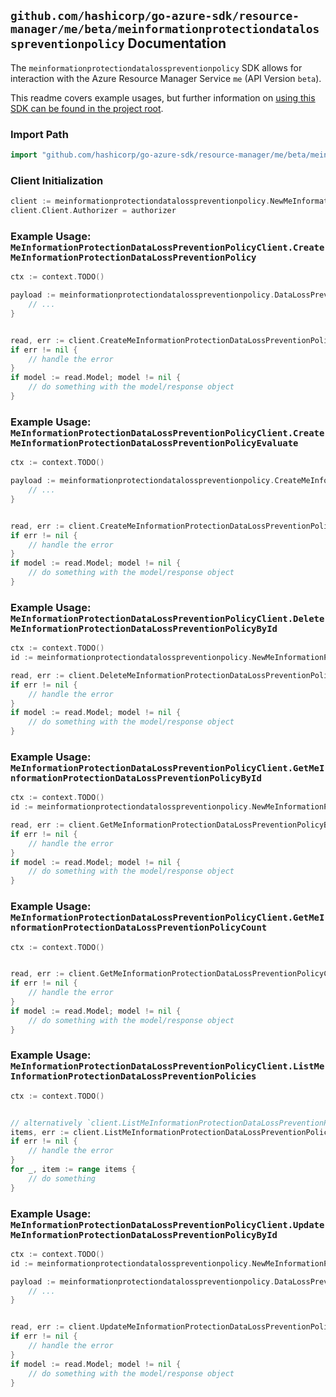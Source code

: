 
## `github.com/hashicorp/go-azure-sdk/resource-manager/me/beta/meinformationprotectiondatalosspreventionpolicy` Documentation

The `meinformationprotectiondatalosspreventionpolicy` SDK allows for interaction with the Azure Resource Manager Service `me` (API Version `beta`).

This readme covers example usages, but further information on [using this SDK can be found in the project root](https://github.com/hashicorp/go-azure-sdk/tree/main/docs).

### Import Path

```go
import "github.com/hashicorp/go-azure-sdk/resource-manager/me/beta/meinformationprotectiondatalosspreventionpolicy"
```


### Client Initialization

```go
client := meinformationprotectiondatalosspreventionpolicy.NewMeInformationProtectionDataLossPreventionPolicyClientWithBaseURI("https://management.azure.com")
client.Client.Authorizer = authorizer
```


### Example Usage: `MeInformationProtectionDataLossPreventionPolicyClient.CreateMeInformationProtectionDataLossPreventionPolicy`

```go
ctx := context.TODO()

payload := meinformationprotectiondatalosspreventionpolicy.DataLossPreventionPolicy{
	// ...
}


read, err := client.CreateMeInformationProtectionDataLossPreventionPolicy(ctx, payload)
if err != nil {
	// handle the error
}
if model := read.Model; model != nil {
	// do something with the model/response object
}
```


### Example Usage: `MeInformationProtectionDataLossPreventionPolicyClient.CreateMeInformationProtectionDataLossPreventionPolicyEvaluate`

```go
ctx := context.TODO()

payload := meinformationprotectiondatalosspreventionpolicy.CreateMeInformationProtectionDataLossPreventionPolicyEvaluateRequest{
	// ...
}


read, err := client.CreateMeInformationProtectionDataLossPreventionPolicyEvaluate(ctx, payload)
if err != nil {
	// handle the error
}
if model := read.Model; model != nil {
	// do something with the model/response object
}
```


### Example Usage: `MeInformationProtectionDataLossPreventionPolicyClient.DeleteMeInformationProtectionDataLossPreventionPolicyById`

```go
ctx := context.TODO()
id := meinformationprotectiondatalosspreventionpolicy.NewMeInformationProtectionDataLossPreventionPolicyID("dataLossPreventionPolicyIdValue")

read, err := client.DeleteMeInformationProtectionDataLossPreventionPolicyById(ctx, id)
if err != nil {
	// handle the error
}
if model := read.Model; model != nil {
	// do something with the model/response object
}
```


### Example Usage: `MeInformationProtectionDataLossPreventionPolicyClient.GetMeInformationProtectionDataLossPreventionPolicyById`

```go
ctx := context.TODO()
id := meinformationprotectiondatalosspreventionpolicy.NewMeInformationProtectionDataLossPreventionPolicyID("dataLossPreventionPolicyIdValue")

read, err := client.GetMeInformationProtectionDataLossPreventionPolicyById(ctx, id)
if err != nil {
	// handle the error
}
if model := read.Model; model != nil {
	// do something with the model/response object
}
```


### Example Usage: `MeInformationProtectionDataLossPreventionPolicyClient.GetMeInformationProtectionDataLossPreventionPolicyCount`

```go
ctx := context.TODO()


read, err := client.GetMeInformationProtectionDataLossPreventionPolicyCount(ctx)
if err != nil {
	// handle the error
}
if model := read.Model; model != nil {
	// do something with the model/response object
}
```


### Example Usage: `MeInformationProtectionDataLossPreventionPolicyClient.ListMeInformationProtectionDataLossPreventionPolicies`

```go
ctx := context.TODO()


// alternatively `client.ListMeInformationProtectionDataLossPreventionPolicies(ctx)` can be used to do batched pagination
items, err := client.ListMeInformationProtectionDataLossPreventionPoliciesComplete(ctx)
if err != nil {
	// handle the error
}
for _, item := range items {
	// do something
}
```


### Example Usage: `MeInformationProtectionDataLossPreventionPolicyClient.UpdateMeInformationProtectionDataLossPreventionPolicyById`

```go
ctx := context.TODO()
id := meinformationprotectiondatalosspreventionpolicy.NewMeInformationProtectionDataLossPreventionPolicyID("dataLossPreventionPolicyIdValue")

payload := meinformationprotectiondatalosspreventionpolicy.DataLossPreventionPolicy{
	// ...
}


read, err := client.UpdateMeInformationProtectionDataLossPreventionPolicyById(ctx, id, payload)
if err != nil {
	// handle the error
}
if model := read.Model; model != nil {
	// do something with the model/response object
}
```
